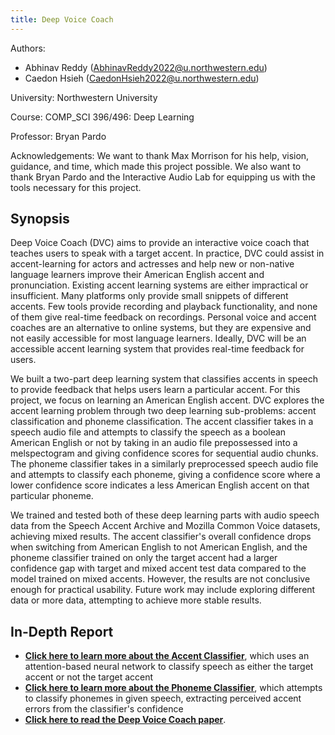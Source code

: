 ```yaml
---
title: Deep Voice Coach
---
```

Authors:
- Abhinav Reddy (AbhinavReddy2022@u.northwestern.edu)
- Caedon Hsieh (CaedonHsieh2022@u.northwestern.edu)

University: Northwestern University

Course: COMP_SCI 396/496: Deep Learning

Professor: Bryan Pardo

Acknowledgements: We want to thank Max Morrison for his help, vision, guidance, and time, which made this project possible. We also want to thank Bryan Pardo and the Interactive Audio Lab for equipping us with the tools necessary for this project.

## Synopsis

Deep Voice Coach (DVC) aims to provide an interactive voice coach that teaches users to speak with a target accent. In practice, DVC could assist in accent-learning for actors and actresses and help new or non-native language learners improve their American English accent and pronunciation. Existing accent learning systems are either impractical or insufficient. Many platforms only provide small snippets of different accents. Few tools provide recording and playback functionality, and none of them give real-time feedback on recordings. Personal voice and accent coaches are an alternative to online systems, but they are expensive and not easily accessible for most language learners. Ideally, DVC will be an accessible accent learning system that provides real-time feedback for users.

We built a two-part deep learning system that classifies accents in speech to provide feedback that helps users learn a particular accent. For this project, we focus on learning an American English accent. DVC explores the accent learning problem through two deep learning sub-problems: accent classification and phoneme classification. The accent classifier takes in a speech audio file and attempts to classify the speech as a boolean American English or not by taking in an audio file prepossessed into a melspectogram and giving confidence scores for sequential audio chunks. The phoneme classifier takes in a similarly preprocessed speech audio file and attempts to classify each phoneme, giving a confidence score where a lower confidence score indicates a less American English accent on that particular phoneme.

We trained and tested both of these deep learning parts with audio speech data from the Speech Accent Archive and Mozilla Common Voice datasets, achieving mixed results. The accent classifier's overall confidence drops when switching from American English to not American English, and the phoneme classifier trained on only the target accent had a larger confidence gap with target and mixed accent test data compared to the model trained on mixed accents. However, the results are not conclusive enough for practical usability. Future work may include exploring different data or more data, attempting to achieve more stable results.

## In-Depth Report

- **[Click here to learn more about the Accent Classifier](AccentClassifier.md)**, which uses an attention-based neural network to classify speech as either the target accent or not the target accent
- **[Click here to learn more about the Phoneme Classifier](PhonemeClassifier.md)**, which attempts to classify phonemes in given speech, extracting perceived accent errors from the classifier's confidence
- **[Click here to read the Deep Voice Coach paper](DeepVoiceCoachPaper.pdf)**.

